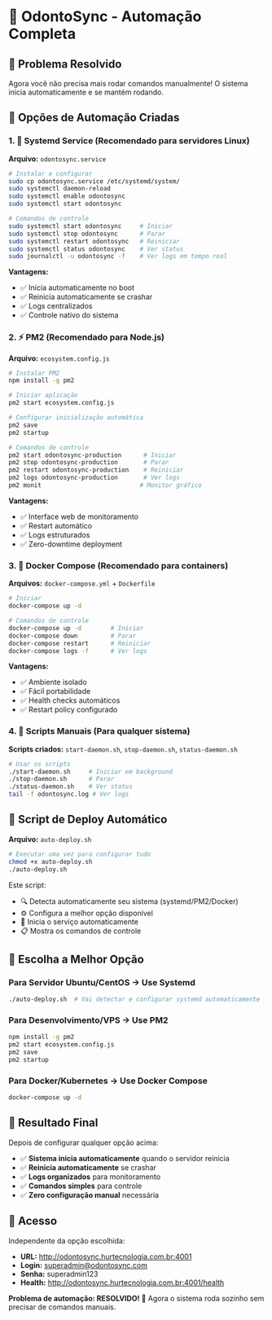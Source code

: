 # 🤖 OdontoSync - Automação Completa

## 🎯 Problema Resolvido
Agora você não precisa mais rodar comandos manualmente! O sistema inicia automaticamente e se mantém rodando.

## 🚀 Opções de Automação Criadas

### 1. 🔧 **Systemd Service** (Recomendado para servidores Linux)
**Arquivo:** `odontosync.service`

```bash
# Instalar e configurar
sudo cp odontosync.service /etc/systemd/system/
sudo systemctl daemon-reload
sudo systemctl enable odontosync
sudo systemctl start odontosync

# Comandos de controle
sudo systemctl start odontosync     # Iniciar
sudo systemctl stop odontosync      # Parar
sudo systemctl restart odontosync   # Reiniciar
sudo systemctl status odontosync    # Ver status
sudo journalctl -u odontosync -f    # Ver logs em tempo real
```

**Vantagens:**
- ✅ Inicia automaticamente no boot
- ✅ Reinicia automaticamente se crashar
- ✅ Logs centralizados
- ✅ Controle nativo do sistema

### 2. ⚡ **PM2** (Recomendado para Node.js)
**Arquivo:** `ecosystem.config.js`

```bash
# Instalar PM2
npm install -g pm2

# Iniciar aplicação
pm2 start ecosystem.config.js

# Configurar inicialização automática
pm2 save
pm2 startup

# Comandos de controle
pm2 start odontosync-production      # Iniciar
pm2 stop odontosync-production       # Parar
pm2 restart odontosync-production    # Reiniciar
pm2 logs odontosync-production       # Ver logs
pm2 monit                           # Monitor gráfico
```

**Vantagens:**
- ✅ Interface web de monitoramento
- ✅ Restart automático
- ✅ Logs estruturados
- ✅ Zero-downtime deployment

### 3. 🐳 **Docker Compose** (Recomendado para containers)
**Arquivos:** `docker-compose.yml` + `Dockerfile`

```bash
# Iniciar
docker-compose up -d

# Comandos de controle
docker-compose up -d        # Iniciar
docker-compose down         # Parar
docker-compose restart      # Reiniciar
docker-compose logs -f      # Ver logs
```

**Vantagens:**
- ✅ Ambiente isolado
- ✅ Fácil portabilidade
- ✅ Health checks automáticos
- ✅ Restart policy configurado

### 4. 📝 **Scripts Manuais** (Para qualquer sistema)
**Scripts criados:** `start-daemon.sh`, `stop-daemon.sh`, `status-daemon.sh`

```bash
# Usar os scripts
./start-daemon.sh     # Iniciar em background
./stop-daemon.sh      # Parar
./status-daemon.sh    # Ver status
tail -f odontosync.log # Ver logs
```

## 🎯 Script de Deploy Automático

**Arquivo:** `auto-deploy.sh`

```bash
# Executar uma vez para configurar tudo
chmod +x auto-deploy.sh
./auto-deploy.sh
```

Este script:
- 🔍 Detecta automaticamente seu sistema (systemd/PM2/Docker)
- ⚙️ Configura a melhor opção disponível
- 🚀 Inicia o serviço automaticamente
- 📋 Mostra os comandos de controle

## 🌟 Escolha a Melhor Opção

### Para **Servidor Ubuntu/CentOS** → Use **Systemd**
```bash
./auto-deploy.sh  # Vai detectar e configurar systemd automaticamente
```

### Para **Desenvolvimento/VPS** → Use **PM2**
```bash
npm install -g pm2
pm2 start ecosystem.config.js
pm2 save
pm2 startup
```

### Para **Docker/Kubernetes** → Use **Docker Compose**
```bash
docker-compose up -d
```

## 🎉 Resultado Final

Depois de configurar qualquer opção acima:

- ✅ **Sistema inicia automaticamente** quando o servidor reinicia
- ✅ **Reinicia automaticamente** se crashar
- ✅ **Logs organizados** para monitoramento
- ✅ **Comandos simples** para controle
- ✅ **Zero configuração manual** necessária

## 🔐 Acesso

Independente da opção escolhida:
- **URL:** http://odontosync.hurtecnologia.com.br:4001
- **Login:** superadmin@odontosync.com
- **Senha:** superadmin123
- **Health:** http://odontosync.hurtecnologia.com.br:4001/health

**Problema de automação: RESOLVIDO! 🎉**
Agora o sistema roda sozinho sem precisar de comandos manuais.